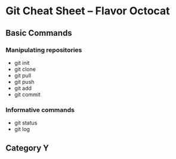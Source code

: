 # Git Cheat Sheet – Flavor Octocat

## Basic Commands

### Manipulating repositories

* git init
* git clone
* git pull
* git push
* git add
* git commit


### Informative commands

* git status
* git log

## Category Y
